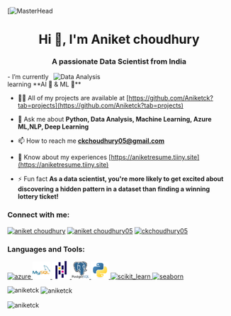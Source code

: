 [![MasterHead](https://nodusanalytics.com/wp-content/uploads/2021/03/bi-dashboard-for-website.gif)
<h1 align="center">Hi 👋, I'm Aniket choudhury</h1>
<h3 align="center">A passionate Data Scientist from India</h3>
<img align ="right" alt="Data Analysis" width="400" src="https://149695847.v2.pressablecdn.com/wp-content/uploads/2020/07/aim_gifgraph.gif">
- I’m currently learning **AI 🤖 & ML 🤖**

- 👨‍💻 All of my projects are available at [https://github.com/Aniketck?tab=projects](https://github.com/Aniketck?tab=projects)

- 💬 Ask me about **Python, Data Analysis, Machine Learning, Azure ML,NLP, Deep Learning**

- 📫 How to reach me **ckchoudhury05@gmail.com**

- 📄 Know about my experiences  [https://aniketresume.tiiny.site](https://aniketresume.tiiny.site)


- ⚡ Fun fact **As a data scientist, you're more likely to get excited about discovering a hidden pattern in a dataset than finding a winning lottery ticket!**

<h3 align="left">Connect with me:</h3>
<p align="left">
<a href="https://linkedin.com/in/aniket choudhury" target="blank"><img align="center" src="https://raw.githubusercontent.com/rahuldkjain/github-profile-readme-generator/master/src/images/icons/Social/linked-in-alt.svg" alt="aniket choudhury" height="30" width="40" /></a>
<a href="https://kaggle.com/aniket choudhury05" target="blank"><img align="center" src="https://raw.githubusercontent.com/rahuldkjain/github-profile-readme-generator/master/src/images/icons/Social/kaggle.svg" alt="aniket choudhury05" height="30" width="40" /></a>
<a href="https://auth.geeksforgeeks.org/user/ckchoudhury05" target="blank"><img align="center" src="https://raw.githubusercontent.com/rahuldkjain/github-profile-readme-generator/master/src/images/icons/Social/geeks-for-geeks.svg" alt="ckchoudhury05" height="30" width="40" /></a>
</p>

<h3 align="left">Languages and Tools:</h3>
<p align="left"> <a href="https://azure.microsoft.com/en-in/" target="_blank" rel="noreferrer"> <img src="https://www.vectorlogo.zone/logos/microsoft_azure/microsoft_azure-icon.svg" alt="azure" width="40" height="40"/> </a> <a href="https://www.mysql.com/" target="_blank" rel="noreferrer"> <img src="https://raw.githubusercontent.com/devicons/devicon/master/icons/mysql/mysql-original-wordmark.svg" alt="mysql" width="40" height="40"/> </a> <a href="https://pandas.pydata.org/" target="_blank" rel="noreferrer"> <img src="https://raw.githubusercontent.com/devicons/devicon/2ae2a900d2f041da66e950e4d48052658d850630/icons/pandas/pandas-original.svg" alt="pandas" width="40" height="40"/> </a> <a href="https://www.postgresql.org" target="_blank" rel="noreferrer"> <img src="https://raw.githubusercontent.com/devicons/devicon/master/icons/postgresql/postgresql-original-wordmark.svg" alt="postgresql" width="40" height="40"/> </a> <a href="https://www.python.org" target="_blank" rel="noreferrer"> <img src="https://raw.githubusercontent.com/devicons/devicon/master/icons/python/python-original.svg" alt="python" width="40" height="40"/> </a> <a href="https://scikit-learn.org/" target="_blank" rel="noreferrer"> <img src="https://upload.wikimedia.org/wikipedia/commons/0/05/Scikit_learn_logo_small.svg" alt="scikit_learn" width="40" height="40"/> </a> <a href="https://seaborn.pydata.org/" target="_blank" rel="noreferrer"> <img src="https://seaborn.pydata.org/_images/logo-mark-lightbg.svg" alt="seaborn" width="40" height="40"/> </a> </p>

<p><img align="left" src="https://github-readme-stats.vercel.app/api/top-langs?username=aniketck&show_icons=true&locale=en&layout=compact" alt="aniketck" /></p>

<p>&nbsp;<img align="center" src="https://github-readme-stats.vercel.app/api?username=aniketck&show_icons=true&locale=en" alt="aniketck" /></p>

<p><img align="center" src="https://github-readme-streak-stats.herokuapp.com/?user=aniketck&" alt="aniketck" /></p>

